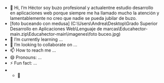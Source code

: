 - 👋 Hi, I’m Héctor soy buzo profesional y actualentne estudio desarrollo en aplicaciones web porque siempre me ha llamado mucho la atención y lamentablemente no creo que nadie se pueda jubilar de buzo.
- [foto buceando con medusa] (C:\Users\Andrea\Desktop\Grado Superior Desarrollo en Aplicaciones Web\Lenguaje de marcas\Educahector-main.zip\Educahector-main\imagenes\foto buceo.jpg)
- 🌱 I’m currently learning ...
- 💞️ I’m looking to collaborate on ...
- 📫 How to reach me ...
- 😄 Pronouns: ...
- ⚡ Fun fact: ...
- - 👀 

<!---
Educahector/Educahector is a ✨ special ✨ repository because its `README.md` (this file) appears on your GitHub profile.
You can click the Preview link to take a look at your changes.
--->
